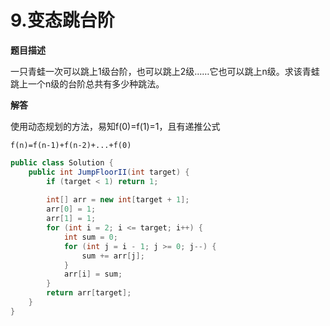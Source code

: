 # 9.变态跳台阶

**题目描述**

一只青蛙一次可以跳上1级台阶，也可以跳上2级……它也可以跳上n级。求该青蛙跳上一个n级的台阶总共有多少种跳法。

**解答**

使用动态规划的方法，易知f(0)=f(1)=1，且有递推公式

```
f(n)=f(n-1)+f(n-2)+...+f(0)
```

```java
public class Solution {
    public int JumpFloorII(int target) {
        if (target < 1) return 1;
        
        int[] arr = new int[target + 1];
        arr[0] = 1;
        arr[1] = 1;
        for (int i = 2; i <= target; i++) {
            int sum = 0;
            for (int j = i - 1; j >= 0; j--) {
                sum += arr[j];
            }
            arr[i] = sum;
        }
        return arr[target];
    }
}
```